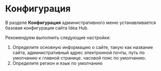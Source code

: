# Конфигурация

В разделе **Конфигурация** административного меню устанавливается базовая конфигурация сайта Idea Hub. 

Рекомендуем выполнить следующие настройки:

1. Определите основную информацию о сайте, такую как название сайта, административный адрес электронной почты, путь по умолчанию к главной странице.
часовой пояс по умолчанию.
2. Определите регион и язык по умолчанию
